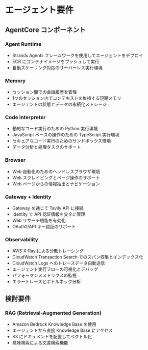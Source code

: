 # エージェント要件

## AgentCore コンポーネント

### Agent Runtime
- Strands Agents フレームワークを使用してエージェントをデプロイ
- ECR にコンテナイメージをプッシュして実行
- 自動スケーリング対応のサーバーレス実行環境

### Memory
- セッション間での会話履歴を管理
- 1つのセッション内でコンテキストを維持する短期メモリ
- エージェントの状態とデータの永続化ストレージ

### Code Interpreter
- 動的なコード実行のための Python 実行環境
- JavaScript ベースの操作のための TypeScript 実行環境
- セキュアなコード実行のためのサンドボックス環境
- データ分析と処理タスクのサポート

### Browser
- Web 自動化のためのヘッドレスブラウザ環境
- Web スクレイピングとページ操作のサポート
- Web ページからの情報抽出とナビゲーション

### Gateway + Identity
- Gateway を通じて Tavily API に接続
- Identity で API 認証情報を安全に管理
- Web リサーチ機能を有効化
- OAuth2/API キー認証のサポート

### Observability
- AWS X-Ray による分散トレーシング
- CloudWatch Transaction Search でのスパン収集とインデックス化
- CloudWatch Logs へのトレースデータ自動送信
- エージェント実行フローの可視化とデバッグ
- パフォーマンスメトリクスの監視
- エラートレースとボトルネック分析


## 検討要件
### RAG (Retrieval-Augmented Generation)
- Amazon Bedrock Knowledge Base を使用
- エージェントから直接 Knowledge Base にアクセス
- S3 にドキュメントを配置してベクトル化
- 意味検索による文書検索機能
